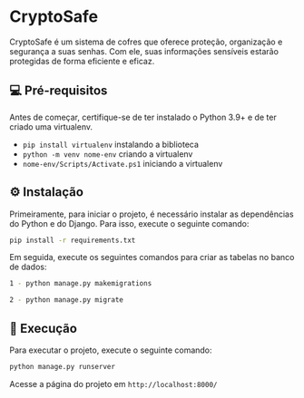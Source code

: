 # CryptoSafe

CryptoSafe é um sistema de cofres que oferece proteção, organização e segurança a suas senhas. Com ele, suas informações sensíveis estarão protegidas de forma eficiente e eficaz.

## 💻 Pré-requisitos

Antes de começar, certifique-se de ter instalado o Python 3.9+ e de ter criado uma virtualenv.
* `pip install virtualenv` instalando a biblioteca
* `python -m venv nome-env` criando a virtualenv
* `nome-env/Scripts/Activate.ps1` iniciando a virtualenv

## ⚙️ Instalação 

Primeiramente, para iniciar o projeto, é necessário instalar as dependências do Python e do Django. Para isso, execute o seguinte comando:
```bash
pip install -r requirements.txt
```

Em seguida, execute os seguintes comandos para criar as tabelas no banco de dados:
```bash
1 - python manage.py makemigrations

2 - python manage.py migrate
```

## 🚀 Execução

Para executar o projeto, execute o seguinte comando:
```bash
python manage.py runserver
```

Acesse a página do projeto em `http://localhost:8000/`